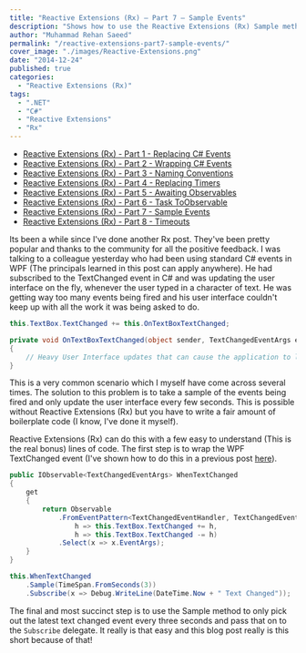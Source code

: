 ```yaml
---
title: "Reactive Extensions (Rx) – Part 7 – Sample Events"
description: "Shows how to use the Reactive Extensions (Rx) Sample method to reduce the number of subscribed events by taking a sample from them over a given time period."
author: "Muhammad Rehan Saeed"
permalink: "/reactive-extensions-part7-sample-events/"
cover_image: "./images/Reactive-Extensions.png"
date: "2014-12-24"
published: true
categories:
  - "Reactive Extensions (Rx)"
tags:
  - ".NET"
  - "C#"
  - "Reactive Extensions"
  - "Rx"
---
```


- [Reactive Extensions (Rx) - Part 1 - Replacing C# Events](/reactive-extensions-part1-replacing-events/)
- [Reactive Extensions (Rx) - Part 2 - Wrapping C# Events](/reactive-extensions-part2-wrapping-events/)
- [Reactive Extensions (Rx) - Part 3 - Naming Conventions](/reactive-extensions-part3-naming-conventions/)
- [Reactive Extensions (Rx) - Part 4 - Replacing Timers](/reactive-extensions-part4-replacing-timers/)
- [Reactive Extensions (Rx) - Part 5 - Awaiting Observables](/reactive-extensions-part4-awaiting-observables/)
- [Reactive Extensions (Rx) - Part 6 - Task ToObservable](/reactive-extensions-part6-task-toobservable/)
- [Reactive Extensions (Rx) - Part 7 - Sample Events](/reactive-extensions-part7-sample-events/)
- [Reactive Extensions (Rx) - Part 8 - Timeouts](/reactive-extensions-rx-part-8-timeouts/)

Its been a while since I've done another Rx post. They've been pretty popular and thanks to the community for all the positive feedback. I was talking to a colleague yesterday who had been using standard C# events in WPF (The principals learned in this post can apply anywhere). He had subscribed to the TextChanged event in C# and was updating the user interface on the fly, whenever the user typed in a character of text. He was getting way too many events being fired and his user interface couldn't keep up with all the work it was being asked to do.

```cs
this.TextBox.TextChanged += this.OnTextBoxTextChanged;

private void OnTextBoxTextChanged(object sender, TextChangedEventArgs e)
{
    // Heavy User Interface updates that can cause the application to lock up.
}
```

This is a very common scenario which I myself have come across several times. The solution to this problem is to take a sample of the events being fired and only update the user interface every few seconds. This is possible without Reactive Extensions (Rx) but you have to write a fair amount of boilerplate code (I know, I've done it myself).

Reactive Extensions (Rx) can do this with a few easy to understand (This is the real bonus) lines of code. The first step is to wrap the WPF TextChanged event (I've shown how to do this in a previous post [here](/reactive-extensions-part2-wrapping-events/)).

```cs
public IObservable<TextChangedEventArgs> WhenTextChanged
{
    get
    {
        return Observable
            .FromEventPattern<TextChangedEventHandler, TextChangedEventArgs>(
                h => this.TextBox.TextChanged += h,
                h => this.TextBox.TextChanged -= h)
            .Select(x => x.EventArgs);
    }
}

this.WhenTextChanged
    .Sample(TimeSpan.FromSeconds(3))
    .Subscribe(x => Debug.WriteLine(DateTime.Now + " Text Changed"));
```

The final and most succinct step is to use the Sample method to only pick out the latest text changed event every three seconds and pass that on to the `Subscribe` delegate. It really is that easy and this blog post really is this short because of that!
